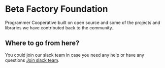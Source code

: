 # Beta Factory Foundation

Programmer Cooperative built on open source and some of the projects and libraries we have contributed back to the community.

## Where to go from here?

You could join our slack team in case you need any help or have any questions [Join slack team](https://communityinviter.com/apps/thebetafactory/beta-factory-slack).

